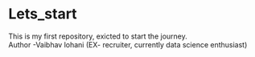 # Lets_start
This is my first repository, exicted to start the journey.
<br>
Author -Vaibhav lohani (EX- recruiter, currently data science enthusiast)
